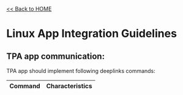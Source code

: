 [<< Back to HOME](README.md)

# Linux App Integration Guidelines

## TPA app communication:

TPA app should implement following deeplinks commands:

|  Command	|   Characteristics	|
| :-- | :-- |
